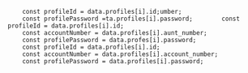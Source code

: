         const profileId = data.profiles[i].id;umber;
        const profilePassword =ta.profiles[i].password;        const profileId = data.profiles[i].id;
        const accountNumber = data.profiles[i].aunt_number;
        const profilePassword = data.profes[i].password;
        const profileId = data.profiles[i].id;
        const accountNumber = data.profiles[i].account_number;
        const profilePassword = data.profiles[i].password; 

